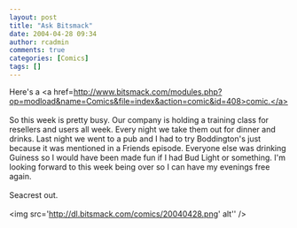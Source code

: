 ```yaml
---
layout: post
title: "Ask Bitsmack"
date: 2004-04-28 09:34
author: rcadmin
comments: true
categories: [Comics]
tags: []
---
```

Here's a <a href=http://www.bitsmack.com/modules.php?op=modload&name=Comics&file=index&action=comic&id=408>comic.</a>
<br />
<br />
So this week is pretty busy. Our company is holding a training class for resellers and users all week. Every night we take them out for dinner and drinks. Last night we went to a pub and I had to try Boddington's just because it was mentioned in a Friends episode. Everyone else was drinking Guiness so I would have been made fun if I had Bud Light or something. I'm looking forward to this week being over so I can have my evenings free again.
<br />
<br />
Seacrest out.<br /><br /><!--more--><img src='http://dl.bitsmack.com/comics/20040428.png' alt'' />
